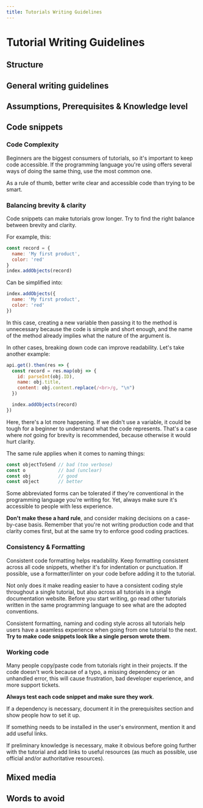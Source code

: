 ```yaml
---
title: Tutorials Writing Guidelines
---
```


# Tutorial Writing Guidelines

## Structure

## General writing guidelines

## Assumptions, Prerequisites & Knowledge level

## Code snippets

### Code Complexity

Beginners are the biggest consumers of tutorials, so it's important to keep code accessible. If the programming language you're using offers several ways of doing the same thing, use the most common one.

As a rule of thumb, better write clear and accessible code than trying to be smart.

### Balancing brevity & clarity

Code snippets can make tutorials grow longer. Try to find the right balance between brevity and clarity.

For example, this:

```js
const record = {
  name: 'My first product',
  color: 'red'
}
index.addObjects(record)
```

Can be simplified into:

```js
index.addObjects({
  name: 'My first product',
  color: 'red'
})
```

In this case, creating a new variable then passing it to the method is unnecessary because the code is simple and short enough, and the name of the method already implies what the nature of the argument is.

In other cases, breaking down code can improve readability. Let's take another example:

```js
api.get().then(res => {
  const record = res.map(obj => {
    id: parseInt(obj.ID),
    name: obj.title,
    content: obj.content.replace(/<br>/g, "\n")
  })

  index.addObjects(record)
})
```

Here, there's a lot more happening. If we didn't use a variable, it could be tough for a beginner to understand what the code represents. That's a case where _not_ going for brevity is recommended, because otherwise it would hurt clarity.

The same rule applies when it comes to naming things:

```js
const objectToSend // bad (too verbose)
const o            // bad (unclear)
const obj          // good
const object       // better
```

Some abbreviated forms can be tolerated if they're conventional in the programming language you're writing for. Yet, always make sure it's accessible to people with less experience.

**Don't make these a hard rule**, and consider making decisions on a case-by-case basis. Remember that you're not writing production code and that clarity comes first, but at the same try to enforce good coding practices.

### Consistency & Formatting

Consistent code formatting helps readability. Keep formatting consistent across all code snippets, whether it's for indentation or punctuation. If possible, use a formatter/linter on your code before adding it to the tutorial.

Not only does it make reading easier to have a consistent coding style throughout a single tutorial, but also across all tutorials in a single documentation website. Before you start writing, go read other tutorials written in the same programming language to see what are the adopted conventions.

Consistent formatting, naming and coding style across all tutorials help users have a seamless experience when going from one tutorial to the next. **Try to make code snippets look like a single person wrote them**.

### Working code

Many people copy/paste code from tutorials right in their projects. If the code doesn't work because of a typo, a missing dependency or an unhandled error, this will cause frustration, bad developer experience, and more support tickets.

**Always test each code snippet and make sure they work**.

If a dependency is necessary, document it in the prerequisites section and show people how to set it up.

If something needs to be installed in the user's environment, mention it and add useful links.

If preliminary knowledge is necessary, make it obvious before going further with the tutorial and add links to useful resources (as much as possible, use official and/or authoritative resources).

## Mixed media

## Words to avoid
